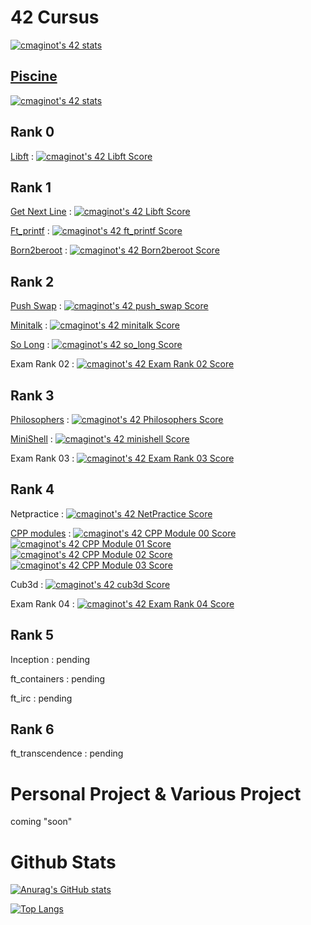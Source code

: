 # 42 Cursus

[![cmaginot's 42 stats](https://badge42.vercel.app/api/v2/cl1s5sord008509mlo7xr33zy/stats?cursusId=21&coalitionId=45)](https://github.com/JaeSeoKim/badge42)

## [Piscine](https://github.com/Freya-Tenebrae/PiscineC)

[![cmaginot's 42 stats](https://badge42.vercel.app/api/v2/cl1s5sord008509mlo7xr33zy/stats?cursusId=9&coalitionId=piscine)](https://github.com/JaeSeoKim/badge42)

## Rank 0

[Libft](https://github.com/Freya-Tenebrae/libft) : [![cmaginot's 42 Libft Score](https://badge42.vercel.app/api/v2/cl1s5sord008509mlo7xr33zy/project/2177403)](https://github.com/JaeSeoKim/badge42)

## Rank 1

[Get Next Line](https://github.com/Freya-Tenebrae/Get_next_line) : [![cmaginot's 42 Libft Score](https://badge42.vercel.app/api/v2/cl1s5sord008509mlo7xr33zy/project/2177403)](https://github.com/JaeSeoKim/badge42)

[Ft_printf](https://github.com/Freya-Tenebrae/ft_printf) : [![cmaginot's 42 ft_printf Score](https://badge42.vercel.app/api/v2/cl1s5sord008509mlo7xr33zy/project/2188987)](https://github.com/JaeSeoKim/badge42)

[Born2beroot](https://github.com/Freya-Tenebrae/Born2beroot) : [![cmaginot's 42 Born2beroot Score](https://badge42.vercel.app/api/v2/cl1s5sord008509mlo7xr33zy/project/2188990)](https://github.com/JaeSeoKim/badge42)

## Rank 2

[Push Swap](https://github.com/Freya-Tenebrae/Push_Swap) : [![cmaginot's 42 push_swap Score](https://badge42.vercel.app/api/v2/cl1s5sord008509mlo7xr33zy/project/2342856)](https://github.com/JaeSeoKim/badge42)

[Minitalk](https://github.com/Freya-Tenebrae/Minitalk) : [![cmaginot's 42 minitalk Score](https://badge42.vercel.app/api/v2/cl1s5sord008509mlo7xr33zy/project/2342857)](https://github.com/JaeSeoKim/badge42)

[So Long](https://github.com/Freya-Tenebrae/So_Long) : [![cmaginot's 42 so_long Score](https://badge42.vercel.app/api/v2/cl1s5sord008509mlo7xr33zy/project/2342860)](https://github.com/JaeSeoKim/badge42)

Exam Rank 02 : [![cmaginot's 42 Exam Rank 02 Score](https://badge42.vercel.app/api/v2/cl1s5sord008509mlo7xr33zy/project/2342858)](https://github.com/JaeSeoKim/badge42)

## Rank 3

[Philosophers](https://github.com/Freya-Tenebrae/Philosopher) : [![cmaginot's 42 Philosophers Score](https://badge42.vercel.app/api/v2/cl1s5sord008509mlo7xr33zy/project/2409100)](https://github.com/JaeSeoKim/badge42)

[MiniShell](https://github.com/Freya-Tenebrae/MiniShell) : [![cmaginot's 42 minishell Score](https://badge42.vercel.app/api/v2/cl1s5sord008509mlo7xr33zy/project/2409102)](https://github.com/JaeSeoKim/badge42)

Exam Rank 03 : [![cmaginot's 42 Exam Rank 03 Score](https://badge42.vercel.app/api/v2/cl1s5sord008509mlo7xr33zy/project/2409101)](https://github.com/JaeSeoKim/badge42)

## Rank 4

Netpractice : [![cmaginot's 42 NetPractice Score](https://badge42.vercel.app/api/v2/cl1s5sord008509mlo7xr33zy/project/2576716)](https://github.com/JaeSeoKim/badge42)

[CPP modules](https://github.com/Freya-Tenebrae/cpp.git) : [![cmaginot's 42 CPP Module 00 Score](https://badge42.vercel.app/api/v2/cl1s5sord008509mlo7xr33zy/project/2576718)](https://github.com/JaeSeoKim/badge42) [![cmaginot's 42 CPP Module 01 Score](https://badge42.vercel.app/api/v2/cl1s5sord008509mlo7xr33zy/project/2586048)](https://github.com/JaeSeoKim/badge42) [![cmaginot's 42 CPP Module 02 Score](https://badge42.vercel.app/api/v2/cl1s5sord008509mlo7xr33zy/project/2588791)](https://github.com/JaeSeoKim/badge42) [![cmaginot's 42 CPP Module 03 Score](https://badge42.vercel.app/api/v2/cl1s5sord008509mlo7xr33zy/project/2592086)](https://github.com/JaeSeoKim/badge42)

Cub3d : [![cmaginot's 42 cub3d Score](https://badge42.vercel.app/api/v2/cl1s5sord008509mlo7xr33zy/project/2580204)](https://github.com/JaeSeoKim/badge42)

Exam Rank 04 : [![cmaginot's 42 Exam Rank 04 Score](https://badge42.vercel.app/api/v2/cl1s5sord008509mlo7xr33zy/project/2576719)](https://github.com/JaeSeoKim/badge42)

## Rank 5

Inception : pending

ft_containers : pending

ft_irc : pending

## Rank 6

ft_transcendence : pending

# Personal Project & Various Project

coming "soon"

# Github Stats

[![Anurag's GitHub stats](https://github-readme-stats.vercel.app/api?username=Freya-Tenebrae&show_icons=true&include_all_commits=true&theme=tokyonight)](https://github.com/anuraghazra/github-readme-stats)

[![Top Langs](https://github-readme-stats.vercel.app/api/top-langs/?username=Freya-Tenebrae&layout=compact&show_icons=true&theme=tokyonight)](https://github.com/anuraghazra/github-readme-stats)
